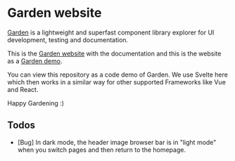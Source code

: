 # Garden website

[Garden](https://github.com/rabbitdevelopment/garden) is a lightweight and superfast component library explorer for UI development, testing and documentation.

This is the [Garden website](https://garden.rabbitdevelopment.com/) with the documentation and this is the website as a [Garden demo](https://gardendemo.rabbitdevelopment.com/).

You can view this repository as a code demo of Garden. We use Svelte here which then works in a similar way for other supported Frameworks like Vue and React.

Happy Gardening :)

## Todos

- [Bug] In dark mode, the header image browser bar is in "light mode" when you switch pages and then return to the homepage.
